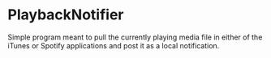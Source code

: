 PlaybackNotifier
================

Simple program meant to pull the currently playing media file in either of the iTunes or Spotify applications and post it as a local notification.
